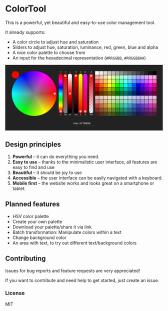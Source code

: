 # ColorTool

This is a powerful, yet beautiful and easy-to-use color management tool.

It already supports:

-   A color circle to adjust hue and saturation
-   Sliders to adjust hue, saturation, luminance, red, green, blue and alpha
-   A nice color palette to choose from
-   An input for the hexadecimal representation (`#RRGGBB`, `#RRGGBBAA`)

![Preview](/docs/website-preview.png)

## Design principles

1. **Powerful** – it can do everything you need.
2. **Easy to use** – thanks to the minimalistic user interface, all features are easy to find and use
3. **Beautiful** – it should be joy to use
4. **Accessible** – the user interface can be easily navigated with a keyboard.
5. **Mobile first** – the website works and looks great on a smartphone or tablet.

## Planned features

-   HSV color palette
-   Create your own palette
-   Download your palette/share it via link
-   Batch transformation: Manipulate colors within a text
-   Change background color
-   An area with text, to try out different text/background colors

## Contributing

Issues for bug reports and feature requests are very appreciated!

If you want to contribute and need help to get started, just create an issue.

### License

MIT
